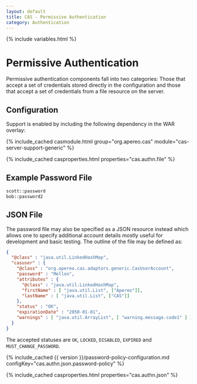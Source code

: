 ```yaml
---
layout: default
title: CAS - Permissive Authentication
category: Authentication
---
```

{% include variables.html %}


# Permissive Authentication

Permissive authentication components fall into two categories: Those that accept a set of credentials 
stored directly in the configuration and those that accept a set of credentials from a file resource on the server.

## Configuration

Support is enabled by including the following dependency in the WAR overlay:

{% include_cached casmodule.html group="org.apereo.cas" module="cas-server-support-generic" %}

{% include_cached casproperties.html properties="cas.authn.file" %}

## Example Password File

```bash
scott::password
bob::password2
```


## JSON File

The password file may also be specified as a JSON resource instead which allows one to 
specify additional account details mostly useful for development and basic testing. The outline of the file may be defined as:

```json
{
  "@class" : "java.util.LinkedHashMap",
  "casuser" : {
    "@class" : "org.apereo.cas.adaptors.generic.CasUserAccount",
    "password" : "Mellon",
    "attributes" : {
      "@class" : "java.util.LinkedHashMap",
      "firstName" : [ "java.util.List", ["Apereo"]],
      "lastName" : [ "java.util.List", ["CAS"]]
    },
    "status" : "OK",
    "expirationDate" : "2050-01-01",
    "warnings" : [ "java.util.ArrayList", [ "warning.message.code1" ] ]
  }
}
```

The accepted statuses are `OK`, `LOCKED`, `DISABLED`, `EXPIRED` and `MUST_CHANGE_PASSWORD`.

{% include_cached {{ version }}/password-policy-configuration.md configKey="cas.authn.json.password-policy" %}

{% include_cached casproperties.html properties="cas.authn.json"  %}
